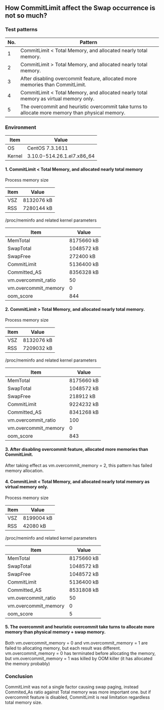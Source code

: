 ## How CommitLimit affect the Swap occurrence is not so much?

### Test patterns

No.|Pattern
-|-
1| CommitLimit < Total Memory, and allocated nearly total memory.
2| CommitLimit > Total Memory, and allocated nearly total memory.
3| After disabling overcommit feature, allocated more memories than CommitLimit.
4| CommitLimit < Total Memory, and allocated nearly total memory as virtual memory only.
5| The overcommit and heuristic overcommit take turns to allocate more memory than physical memory.

### Environment
Item|Value
-|-
OS|CentOS 7.3.1611
Kernel|3.10.0-514.26.1.el7.x86_64

#### 1. CommitLimit < Total Memory, and allocated nearly total memory

Process memory size

Item|Value
-|-
VSZ|8132076 kB
RSS|7280144 kB

/proc/meminfo and related kernel parameters

Item|Value
-|-
MemTotal|8175660 kB
SwapTotal|1048572 kB
SwapFree|272400 kB
CommitLimit|5136400 kB
Committed_AS|8356328 kB
vm.overcommit_ratio|50
vm.overcommit_memory|0
oom_score|844

#### 2. CommitLimit > Total Memory, and allocated nearly total memory.

Process memory size

Item|Value
-|-
VSZ|8132076 kB
RSS|7209032 kB

/proc/meminfo and related kernel parameters

Item|Value
-|-
MemTotal|8175660 kB
SwapTotal|1048572 kB
SwapFree|218912 kB
CommitLimit|9224232 kB
Committed_AS|8341268 kB
vm.overcommit_ratio|100
vm.overcommit_memory|0
oom_score|843

#### 3. After disabling overcommit feature, allocated more memories than CommitLimit.

After taking effect as vm.overcommit_memory = 2, this pattern has failed memory allocation.

#### 4. CommitLimit < Total Memory, and allocated nearly total memory as virtual memory only.

Process memory size

Item|Value
-|-
VSZ|8199004 kB
RSS|42080 kB

/proc/meminfo and related kernel parameters

Item|Value
-|-
MemTotal|8175660 kB
SwapTotal|1048572 kB
SwapFree|1048572 kB
CommitLimit|5136400 kB
Committed_AS|8531808 kB
vm.overcommit_ratio|50
vm.overcommit_memory|0
oom_score|5

#### 5. The overcommit and heuristic overcommit take turns to allocate more memory than physical memory + swap memory.

Both vm.overcommit_memory = 0 and vm.overcommit_memory = 1 are failed to allocating memory, but each result was different.
vm.overcommit_memory = 0 has terminated before allocating the memory, but vm.overcommit_memory = 1 was killed by OOM killer (it has allocated the memory probably)

### Conclusion

CommitLimit was not a single factor causing swap paging, instead Commited_As ratio against Total memory was more important one.
but if overcommit feature is disabled, CommitLimit is real limitation regardless total memory size.
